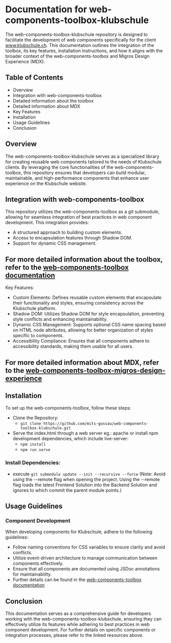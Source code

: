 # Documentation for web-components-toolbox-klubschule
The web-components-toolbox-klubschule repository is designed to facilitate the development of web components specifically for the client www.klubschule.ch. This documentation outlines the integration of the toolbox, its key features, installation instructions, and how it aligns with the broader context of the web-components-toolbox and Migros Design Experience (MDX).

## Table of Contents
- Overview
- Integration with web-components-toolbox
- Detailed information about the toolbox
- Detailed information about MDX
- Key Features
- Installation
- Usage Guidelines
- Conclusion

## Overview
The web-components-toolbox-klubschule serves as a specialized library for creating reusable web components tailored to the needs of Klubschule clients. By leveraging the core functionalities of the web-components-toolbox, this repository ensures that developers can build modular, maintainable, and high-performance components that enhance user experience on the Klubschule website.

## Integration with web-components-toolbox
This repository utilizes the web-components-toolbox as a git submodule, allowing for seamless integration of best practices in web component development. This integration provides:
- A structured approach to building custom elements.
- Access to encapsulation features through Shadow DOM.
- Support for dynamic CSS management.

## For more detailed information about the toolbox, refer to the [web-components-toolbox documentation](https://github.com/mits-gossau/web-components-toolbox/tree/master/docs/README.md)
Key Features:
- Custom Elements: Defines reusable custom elements that encapsulate their functionality and styles, ensuring consistency across the Klubschule platform.
- Shadow DOM: Utilizes Shadow DOM for style encapsulation, preventing style conflicts and enhancing maintainability.
- Dynamic CSS Management: Supports optional CSS name spacing based on HTML node attributes, allowing for better organization of styles specific to components.
- Accessibility Compliance: Ensures that all components adhere to accessibility standards, making them usable for all users.

## For more detailed information about MDX, refer to the [web-components-toolbox-migros-design-experience](https://github.com/mits-gossau/web-components-toolbox-migros-design-experience/tree/master/docs/README.md)

## Installation
To set up the web-components-toolbox, follow these steps:
- Clone the Repository:
    - ```git clone https://github.com/mits-gossau/web-components-toolbox-klubschule.git```
- Serve the index.html through a web server eg.: apache or install npm development dependencies, which include live-server:
    - ```npm install```
    - ```npm run serve```

### Install Dependencies:
- execute ```git submodule update --init --recursive --force``` (Note: Avoid using the --remote flag when opening the project. Using the --remote flag loads the latest Frontend Solution into the Backend Solution and ignores to which commit the parent module points.)

## Usage Guidelines
### Component Development
When developing components for Klubschule, adhere to the following guidelines:
- Follow naming conventions for CSS variables to ensure clarity and avoid conflicts.
- Utilize event-driven architecture to manage communication between components effectively.
- Ensure that all components are documented using JSDoc annotations for maintainability.
- Further details can be found in the [web-components-toolbox documentation](https://github.com/mits-gossau/web-components-toolbox/tree/master/docs/README.md)

## Conclusion
This documentation serves as a comprehensive guide for developers working with the web-components-toolbox-klubschule, ensuring they can effectively utilize its features while adhering to best practices in web component development. For further details on specific components or integration processes, please refer to the linked resources above.